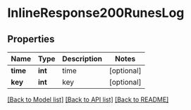 # InlineResponse200RunesLog

## Properties
Name | Type | Description | Notes
------------ | ------------- | ------------- | -------------
**time** | **int** | time | [optional] 
**key** | **int** | key | [optional] 

[[Back to Model list]](../README.md#documentation-for-models) [[Back to API list]](../README.md#documentation-for-api-endpoints) [[Back to README]](../README.md)


